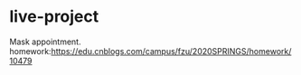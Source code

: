 # live-project
Mask appointment. homework:https://edu.cnblogs.com/campus/fzu/2020SPRINGS/homework/10479
